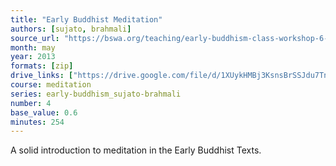 ```yaml
---
title: "Early Buddhist Meditation"
authors: [sujato, brahmali]
source_url: "https://bswa.org/teaching/early-buddhism-class-workshop-6-with-ajahn-brahmali-ajahn-sujato/"
month: may
year: 2013
formats: [zip]
drive_links: ["https://drive.google.com/file/d/1XUykHMBj3KsnsBrSSJdu7TnLQm1VdIKR/view?usp=drivesdk"]
course: meditation
series: early-buddhism_sujato-brahmali
number: 4
base_value: 0.6
minutes: 254
---
```


A solid introduction to meditation in the Early Buddhist Texts.

